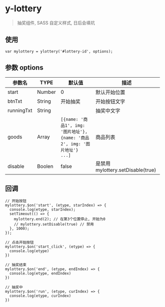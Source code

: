 # y-lottery

> 抽奖组件, SASS 自定义样式, 日后会填坑

## 使用

```
var mylottery = ylottery('#lottery-id', options);
```

## 参数 options

| 参数名     | TYPE   | 默认值                                                                     | 描述                              |
| ---------- | ------ | -------------------------------------------------------------------------- | --------------------------------- |
| start      | Number | 0                                                                          | 默认开始位置                      |
| btnTxt     | String | 开始抽奖                                                                   | 开始按钮文字                      |
| runningTxt | String |                                                                            | 抽奖中文字                        |
| goods      | Array  | `[{name: '商品1', img: '图片地址'}, {name: '商品2', img: '图片地址'} ...]` | 商品列表                          |
| disable    | Boolen | false                                                                      | 是禁用 mylottery.setDisable(true) |

## 回调

```
// 开始按钮
mylottery.$on('start', (etype, starIndex) => {
  console.log(etype, starIndex);
  setTimeout(() => {
    mylottery.end(2); // 在第3个位置停止, 开始为0
    // mylottery.setDisable(true) // 禁用
  }, 1000);
});
```

```
// 点击开始按钮
mylottery.$on('start_click', (etype) => {
  console.log(etype)
})
```

```
// 抽奖结束
mylottery.$on('end', (etype, endIndex) => {
  console.log(etype, endIndex)
})
```

```
// 抽奖中
mylottery.$on('run', (etype, curIndex) => {
  console.log(etype, curIndex)
})
```
